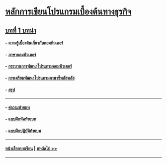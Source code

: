 # [หลักการเขียนโปรแกรมเบื้องต้นทางธุรกิจ](../README.md)
## [บทที่ 1 บทนำ](README.md)
#### - [ความรู้เบื้องต้นเกี่ยวกับคอมพิวเตอร์](0101.md)
#### - [ภาษาคอมพิวเตอร์](0102.md)
#### - [กระบวนการพัฒนาโปรแกรมคอมพิวเตอร์](0103.md)
#### - [การเตรียมพัฒนาโปรแกรมภาษาซีพลัสพลัส](0104.md)
#### - [สรุป](0110.md)
---
#### - [คำถามท้ายบท](0130.md)
#### - [แบบฝึกหัดท้ายบท](0150.md)
#### - [แบบฝึกปฏิบัติท้ายบท](0170.md)
---
#### [หน้าเลือกบทเรียน](../README.md) | [บทถัดไป >>](../Chapter02/README.md)
---

